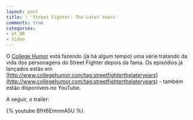 ```yaml
---
layout: post
title: ! 'Street Fighter: The Later Years'
comments: true
categories:
- pt_BR
- Video
---
```

O [College Humor](http://www.collegehumor.com/) está fazendo (já há algum tempo) uma série tratando da vida dos personagens do Street Fighter depois da fama. Os episódios já lançados estão em [http://www.collegehumor.com/tag:streetfighterthelateryears](http://www.collegehumor.com/tag:streetfighterthelateryears) - também estão disponíveis no YouTube.

A seguir, o trailer:

{% youtube BfH6EmnmA5U %}